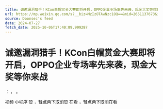```yaml
---
title: 诚邀漏洞猎手！KCon白帽赏金大赛即将开启，OPPO企业专场率先来袭，现金大奖等你来战
url: https://mp.weixin.qq.com/s?__biz=MzIzOTAwNzc1OQ==&mid=2651137673&idx=2&sn=41370ac51edb67318e988eabd6d69a3b
source: Doonsec's feed
date: 2024-07-27
fetch_date: 2025-10-06T17:40:09.999287
---
```


# 诚邀漏洞猎手！KCon白帽赏金大赛即将开启，OPPO企业专场率先来袭，现金大奖等你来战

：
，
。

视频
小程序
赞
，轻点两下取消赞
在看
，轻点两下取消在看